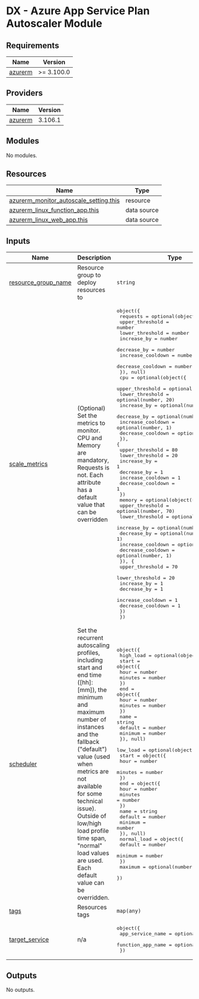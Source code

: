 # DX - Azure App Service Plan Autoscaler Module

<!-- markdownlint-disable -->
<!-- BEGINNING OF PRE-COMMIT-TERRAFORM DOCS HOOK -->
## Requirements

| Name | Version |
|------|---------|
| <a name="requirement_azurerm"></a> [azurerm](#requirement\_azurerm) | >= 3.100.0 |

## Providers

| Name | Version |
|------|---------|
| <a name="provider_azurerm"></a> [azurerm](#provider\_azurerm) | 3.106.1 |

## Modules

No modules.

## Resources

| Name | Type |
|------|------|
| [azurerm_monitor_autoscale_setting.this](https://registry.terraform.io/providers/hashicorp/azurerm/latest/docs/resources/monitor_autoscale_setting) | resource |
| [azurerm_linux_function_app.this](https://registry.terraform.io/providers/hashicorp/azurerm/latest/docs/data-sources/linux_function_app) | data source |
| [azurerm_linux_web_app.this](https://registry.terraform.io/providers/hashicorp/azurerm/latest/docs/data-sources/linux_web_app) | data source |

## Inputs

| Name | Description | Type | Default | Required |
|------|-------------|------|---------|:--------:|
| <a name="input_resource_group_name"></a> [resource\_group\_name](#input\_resource\_group\_name) | Resource group to deploy resources to | `string` | n/a | yes |
| <a name="input_scale_metrics"></a> [scale\_metrics](#input\_scale\_metrics) | (Optional) Set the metrics to monitor. CPU and Memory are mandatory, Requests is not. Each attribute has a default value that can be overridden | <pre>object({<br>    requests = optional(object({<br>      upper_threshold   = number<br>      lower_threshold   = number<br>      increase_by       = number<br>      decrease_by       = number<br>      increase_cooldown = number<br>      decrease_cooldown = number<br>    }), null)<br>    cpu = optional(object({<br>      upper_threshold   = optional(number, 80)<br>      lower_threshold   = optional(number, 20)<br>      increase_by       = optional(number, 1)<br>      decrease_by       = optional(number, 1)<br>      increase_cooldown = optional(number, 1)<br>      decrease_cooldown = optional(number, 1)<br>      }), {<br>      upper_threshold   = 80<br>      lower_threshold   = 20<br>      increase_by       = 1<br>      decrease_by       = 1<br>      increase_cooldown = 1<br>      decrease_cooldown = 1<br>    })<br>    memory = optional(object({<br>      upper_threshold   = optional(number, 70)<br>      lower_threshold   = optional(number, 20)<br>      increase_by       = optional(number, 1)<br>      decrease_by       = optional(number, 1)<br>      increase_cooldown = optional(number, 1)<br>      decrease_cooldown = optional(number, 1)<br>      }), {<br>      upper_threshold   = 70<br>      lower_threshold   = 20<br>      increase_by       = 1<br>      decrease_by       = 1<br>      increase_cooldown = 1<br>      decrease_cooldown = 1<br>    })<br>  })</pre> | <pre>{<br>  "cpu": {<br>    "decrease_by": 1,<br>    "decrease_cooldown": 1,<br>    "increase_by": 1,<br>    "increase_cooldown": 1,<br>    "lower_threshold": 20,<br>    "upper_threshold": 80<br>  },<br>  "memory": {<br>    "decrease_by": 1,<br>    "decrease_cooldown": 1,<br>    "increase_by": 1,<br>    "increase_cooldown": 1,<br>    "lower_threshold": 20,<br>    "upper_threshold": 70<br>  },<br>  "requests": null<br>}</pre> | no |
| <a name="input_scheduler"></a> [scheduler](#input\_scheduler) | Set the recurrent autoscaling profiles, including start and end time ([hh]:[mm]), the minimum and maximum number of instances and the fallback ("default") value (used when metrics are not available for some technical issue). Outside of low/high load profile time span, "normal" load values are used. Each default value can be overridden. | <pre>object({<br>    high_load = optional(object({<br>      start = object({<br>        hour    = number<br>        minutes = number<br>      })<br>      end = object({<br>        hour    = number<br>        minutes = number<br>      })<br>      name    = string<br>      default = number<br>      minimum = number<br>    }), null)<br>    low_load = optional(object({<br>      start = object({<br>        hour    = number<br>        minutes = number<br>      })<br>      end = object({<br>        hour    = number<br>        minutes = number<br>      })<br>      name    = string<br>      default = number<br>      minimum = number<br>    }), null)<br>    normal_load = object({<br>      default = number<br>      minimum = number<br>    })<br>    maximum = optional(number, 30)<br>  })</pre> | <pre>{<br>  "high_load": {<br>    "default": 12,<br>    "end": {<br>      "hour": 22,<br>      "minutes": 59<br>    },<br>    "minimum": 4,<br>    "name": "high_load_profile",<br>    "start": {<br>      "hour": 19,<br>      "minutes": 30<br>    }<br>  },<br>  "low_load": {<br>    "default": 10,<br>    "end": {<br>      "hour": 5,<br>      "minutes": 0<br>    },<br>    "minimum": 2,<br>    "name": "low_load_profile",<br>    "start": {<br>      "hour": 23,<br>      "minutes": 0<br>    }<br>  },<br>  "maximum": 30,<br>  "normal_load": {<br>    "default": 11,<br>    "minimum": 3<br>  }<br>}</pre> | no |
| <a name="input_tags"></a> [tags](#input\_tags) | Resources tags | `map(any)` | n/a | yes |
| <a name="input_target_service"></a> [target\_service](#input\_target\_service) | n/a | <pre>object({<br>    app_service_name  = optional(string)<br>    function_app_name = optional(string)<br>  })</pre> | n/a | yes |

## Outputs

No outputs.
<!-- END OF PRE-COMMIT-TERRAFORM DOCS HOOK -->
